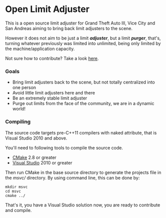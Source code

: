 Open Limit Adjuster
==============================

This is a open source limit adjuster for Grand Theft Auto III, Vice City and San Andreas aiming to bring back limit adjusters to the scene.

However it does not aim to be just a limit ***adjuster***, but a limit ***purger***, that's, turning whatever previously was limited into unlimited, being only limited by the machine/application capacity.

Not sure how to contribute? Take a look [here](https://guides.github.com/activities/contributing-to-open-source/).

### Goals
 * Bring limit adjusters back to the scene, but not totally centralized into one person
 * Avoid little limit adjusters here and there
 * Be an extremely stable limit adjuster
 * Purge out limits from the face of the community, we are in a dynamic world!

### Compiling

The source code targets pre-C++11 compilers with naked attribute, that is Visual Studio 2010 and above.

You'll need to following tools to compile the source code.
+ [CMake](http://www.cmake.org/) 2.8 or greater
+ [Visual Studio](http://www.visualstudio.com/downloads) 2010 or greater

Then run CMake in the base source directory to generate the projects file in the *msvc/* directory.
By using command line, this can be done by:

    mkdir msvc
    cd msvc
    cmake ../

That's it, you have a Visual Studio solution now, you are ready to contribute and compile.
